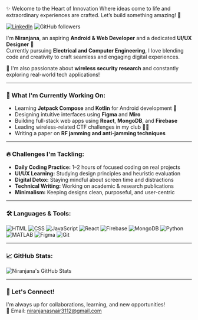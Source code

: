 ✨ Welcome to the Heart of Innovation
Where ideas come to life and extraordinary experiences are crafted. Let’s build something amazing! 🚀

[![LinkedIn](https://img.shields.io/badge/LinkedIn-blue?style=for-the-badge&logo=linkedin)](https://www.linkedin.com/in/niranjanasnair/)
![GitHub followers](https://img.shields.io/github/followers/niranjana-ec?label=Follow&style=social)



I'm **Niranjana**, an aspiring **Android & Web Developer** and a dedicated **UI/UX Designer** 🎨  
Currently pursuing **Electrical and Computer Engineering**, I love blending code and creativity to craft seamless and engaging digital experiences.  

🔬 I'm also passionate about **wireless security research** and constantly exploring real-world tech applications!

---

### 🌱 What I'm Currently Working On:
- Learning **Jetpack Compose** and **Kotlin** for Android development 📱  
- Designing intuitive interfaces using **Figma** and **Miro**  
- Building full-stack web apps using **React**, **MongoDB**, and **Firebase**  
- Leading wireless-related CTF challenges in my club 🔐📶  
- Writing a paper on **RF jamming and anti-jamming techniques**

---

### 🔥 Challenges I'm Tackling:
- **Daily Coding Practice:** 1–2 hours of focused coding on real projects  
- **UI/UX Learning:** Studying design principles and heuristic evaluation  
- **Digital Detox:** Staying mindful about screen time and distractions  
- **Technical Writing:** Working on academic & research publications  
- **Minimalism:** Keeping designs clean, purposeful, and user-centric

---

### 🛠️ Languages & Tools:
![HTML](https://img.shields.io/badge/-HTML5-E34F26?logo=html5&logoColor=white)
![CSS](https://img.shields.io/badge/-CSS3-1572B6?logo=css3)
![JavaScript](https://img.shields.io/badge/-JavaScript-F7DF1E?logo=javascript&logoColor=black)
![React](https://img.shields.io/badge/-React-61DAFB?logo=react&logoColor=black)
![Firebase](https://img.shields.io/badge/-Firebase-FFCA28?logo=firebase&logoColor=black)
![MongoDB](https://img.shields.io/badge/-MongoDB-47A248?logo=mongodb&logoColor=white)
![Python](https://img.shields.io/badge/-Python-3776AB?logo=python&logoColor=white)
![MATLAB](https://img.shields.io/badge/-MATLAB-0076A8?logo=mathworks&logoColor=white)
![Figma](https://img.shields.io/badge/-Figma-F24E1E?logo=figma&logoColor=white)
![Git](https://img.shields.io/badge/-Git-F05032?logo=git&logoColor=white)

---

### 📈 GitHub Stats:
![Niranjana's GitHub Stats](https://github-readme-stats.vercel.app/api?username=Niranjanasnair&show_icons=true&theme=dark)

---

### 🤝 Let's Connect!
I'm always up for collaborations, learning, and new opportunities!  
📧 Email: niranjanasnair3112@gmail.com 

